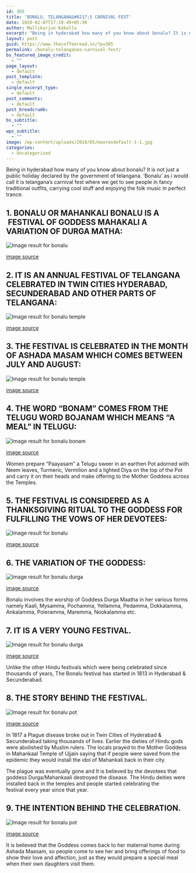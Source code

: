 ```yaml
---
id: 365
title: 'BONALU, TELANGANA&#8217;S CARNIVAL FEST'
date: 2020-02-07T17:19:49+05:30
author: Mallikarjun Kakollu
excerpt: "Being in hyderabad how many of you know about bonalu? It is not just a public holiday declared by the government of telangana. 'Bonalu' as i would call it is telangana's carnival fest where we get to see people in fancy traditional outfits, carrying cool stuff and enjoying the folk music in perfect trance."
layout: post
guid: https://www.thecoffeeread.in/?p=365
permalink: /bonalu-telanganas-carnival-fest/
bs_featured_image_credit:
  - ""
page_layout:
  - default
post_template:
  - default
single_excerpt_type:
  - default
post_comments:
  - default
post_breadcrumb:
  - default
bs_subtitle:
  - ""
wps_subtitle:
  - ""
image: /wp-content/uploads/2018/05/maxresdefault-1-1.jpg
categories:
  - Uncategorized
---
```

Being in hyderabad how many of you know about bonalu? It is not just a public holiday declared by the government of telangana. &#8216;Bonalu&#8217; as i would call it is telangana&#8217;s carnival fest where we get to see people in fancy traditional outfits, carrying cool stuff and enjoying the folk music in perfect trance.

## 1. BONALU OR MAHANKALI BONALU IS A  FESTIVAL OF GODDESS MAHAKALI A VARIATION OF DURGA MATHA:

![Image result for bonalu](https://4.bp.blogspot.com/-eyyDSQ7bjNw/WZFcYYB7tcI/AAAAAAAAAEM/JW-GW0aSSfUE43clP7C3SQOzywwIY9HTgCLcBGAs/s1600/bonalu%2B1.jpg) 

[image source](https://www.google.co.in/search?biw=1350&bih=561&tbs=isz%3Alt%2Cislt%3Axga&tbm=isch&sa=1&ei=HaH2WriUDIvjvgTJrqvIAQ&q=bonalu&oq=bonalu&gs_l=img.3..0l10.314817.316170.0.316465.6.6.0.0.0.0.271.932.2-4.4.0....0...1c.1.64.img..2.4.928...35i39k1.0.FisBEzMkqns#imgrc=TNXXSScy6iVXiM:)

## 2. IT IS AN ANNUAL FESTIVAL OF TELANGANA CELEBRATED IN TWIN CITIES HYDERABAD, SECUNDERABAD AND OTHER PARTS OF TELANGANA:

![Image result for bonalu temple](http://www.exploretelangana.com/wp-content/uploads/2013/08/Ujjaini-Mahankali-Temple-Secunderabad-exploretelangana.jpg) 

[image source](https://www.google.co.in/search?biw=1350&bih=561&tbs=isz%3Alt%2Cislt%3Axga&tbm=isch&sa=1&ei=W6L2WuyDDJ2YvQTSw42ACA&q=bonalu+temple&oq=bonalu+temple&gs_l=img.3...152984.154716.0.155050.7.7.0.0.0.0.458.1130.2-3j0j1.4.0....0...1c.1.64.img..3.2.703...0j0i67k1j0i8i30k1j0i24k1.0.Ljkpva04x5E#imgrc=XfTd54BiRk1HPM:)

## 3. THE FESTIVAL IS CELEBRATED IN THE MONTH OF ASHADA MASAM WHICH COMES BETWEEN JULY AND AUGUST:

![Image result for bonalu temple](https://i.ytimg.com/vi/DSaRm5Vf_f0/maxresdefault.jpg) 

[image source](https://www.google.co.in/search?biw=1350&bih=561&tbs=isz%3Alt%2Cislt%3Axga&tbm=isch&sa=1&ei=W6L2WuyDDJ2YvQTSw42ACA&q=bonalu+temple&oq=bonalu+temple&gs_l=img.3...152984.154716.0.155050.7.7.0.0.0.0.458.1130.2-3j0j1.4.0....0...1c.1.64.img..3.2.703...0j0i67k1j0i8i30k1j0i24k1.0.Ljkpva04x5E#imgrc=kSC4JW3NNZJwWM:)

## 4. THE WORD “BONAM” COMES FROM THE TELUGU WORD BOJANAM WHICH MEANS “A MEAL” IN TELUGU:

![Image result for bonalu bonam](https://i.ytimg.com/vi/RQNGmxGK6oY/maxresdefault.jpg) 

[image source](https://www.google.co.in/search?biw=1350&bih=561&tbs=isz%3Alt%2Cislt%3Axga&tbm=isch&sa=1&ei=96L2WtD7IMeGvQS7vbKwCw&q=bonalu+bonam&oq=bonalu+bonam&gs_l=img.3...100792.101510.0.101765.5.5.0.0.0.0.251.476.2-2.2.0....0...1c.1.64.img..3.1.249...0j0i24k1j0i10i24k1.0.Y8Cs9D5wqI4#imgrc=l2Z72WVyKiai6M:)

Women prepare “Paayasam” a Telugu sweer in an earthen Pot adorned with Neem leaves, Turmeric, Vermilion and a lighted Diya on the top of the Pot and carry it on their heads and make offering to the Mother Goddess across the Temples.

## 5. THE FESTIVAL IS CONSIDERED AS A THANKSGIVING RITUAL TO THE GODDESS FOR FULFILLING THE VOWS OF HER DEVOTEES:  
![Image result for bonalu](https://cdn.stumagz.com/images/579735386004cstryimg) 

[image source](https://www.google.co.in/search?biw=1350&bih=561&tbs=isz%3Alt%2Cislt%3Axga&tbm=isch&sa=1&ei=naP2Wuv0AYnyvASs_4_ADQ&q=bonalu+&oq=bonalu+&gs_l=img.3..35i39k1l2j0i67k1l2j0j0i67k1j0l4.22397.23569.0.28095.2.2.0.0.0.0.273.505.2-2.2.0....0...1c.1.64.img..0.2.502....0.eUyzn_7mmsM#imgrc=wwx-k9lOXmc7tM:)

## 6. THE VARIATION OF THE GODDESS:

![Image result for bonalu durga](http://images.newindianexpress.com/uploads/user/imagelibrary/2017/7/3/original/Hyderab.jpg) 

[image source](https://www.google.co.in/search?biw=1350&bih=561&tbs=isz%3Alt%2Cislt%3Axga&tbm=isch&sa=1&ei=_KP2Wq6nL4bwvAS9x4igCw&q=bonalu+durga&oq=bonalu+durga&gs_l=img.3...20986.22451.0.22816.5.5.0.0.0.0.276.928.2-4.4.0....0...1c.1.64.img..1.1.272...0j0i8i30k1j0i24k1.0.vyvJrfiDGyM#imgrc=Ap2UKEboZPO1rM:)

Bonalu involves the worship of Goddess Durga Maatha in her various forms namely Kaali, Mysamma, Pochamma, Yellamma, Pedamma, Dokkalamma, Ankalamma, Poleramma, Maremma, Nookalamma etc.

## 7. IT IS A VERY YOUNG FESTIVAL.

![Image result for bonalu durga](http://blazonsart.com/festivals/bonalu.jpg) 

[image source](https://www.google.co.in/search?biw=1350&bih=561&tbs=isz%3Alt%2Cislt%3Axga&tbm=isch&sa=1&ei=_KP2Wq6nL4bwvAS9x4igCw&q=bonalu+durga&oq=bonalu+durga&gs_l=img.3...20986.22451.0.22816.5.5.0.0.0.0.276.928.2-4.4.0....0...1c.1.64.img..1.1.272...0j0i8i30k1j0i24k1.0.vyvJrfiDGyM#imgrc=Ap2UKEboZPO1rM:)

Unlike the other Hindu festivals which were being celebrated since thousands of years, The Bonalu festival has started in 1813 in Hyderabad & Secunderabad.

## 8. THE STORY BEHIND THE FESTIVAL.

![Image result for bonalu pot](https://1.bp.blogspot.com/-PWNA_9_rUi8/WVkdOx-Q40I/AAAAAAAAABY/XBj2qRhbgswHFEEa4c1drh6URXggAhy4gCLcBGAs/s1600/Bonalu%2BFestival%2B2017.jpg) 

[image source](https://www.google.co.in/search?biw=1350&bih=561&tbs=isz%3Alt%2Cislt%3Axga&tbm=isch&sa=1&ei=sqT2WquJHcznvASyg5Ao&q=bonalu+pot&oq=bonalu+pot&gs_l=img.3..0l4j0i24k1l4.2716.3864.0.4986.4.4.0.0.0.0.372.615.2-1j1.2.0....0...1c.1.64.img..2.2.615....0.GkxseLzPb1w#imgrc=i8eyY_GKKPrh1M:)

In 1817 a Plague disease broke out in Twin Cities of Hyderabad & Secunderabad taking thousands of lives. Earlier the dieties of Hindu gods were abolished by Muslim rulers. The locals prayed to the Mother Goddess in Mahankaal Temple of Ujjain saying that if people were saved from the epidemic they would install the idol of Mahankali back in their city.

The plague was eventually gone and It is believed by the devotees that goddess Durga/Mahankaali destroyed the disease. The Hindu deities were installed back in the temples and people started celebrating the festival every year since that year.

## 9. THE INTENTION BEHIND THE CELEBRATION.

![Image result for bonalu pot](https://d345cba086ha3o.cloudfront.net/wp-content/uploads/2016/07/AFP_Getty-531817304.jpg) 

[image source](https://www.google.co.in/search?biw=1350&bih=561&tbs=isz%3Alt%2Cislt%3Axga&tbm=isch&sa=1&ei=sqT2WquJHcznvASyg5Ao&q=bonalu+pot&oq=bonalu+pot&gs_l=img.3..0l4j0i24k1l4.2716.3864.0.4986.4.4.0.0.0.0.372.615.2-1j1.2.0....0...1c.1.64.img..2.2.615....0.GkxseLzPb1w#imgrc=i7UrrFcwcmaETM:)

It is believed that the Goddess comes back to her maternal home during Ashada Maasam, so people come to see her and bring offerings of food to show their love and affection, just as they would prepare a special meal when their own daughters visit them.

&nbsp;

&nbsp;